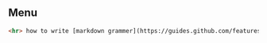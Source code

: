 ## Menu

```html
<hr> how to write [markdown grammer](https://guides.github.com/features/mastering-markdown/)
```
